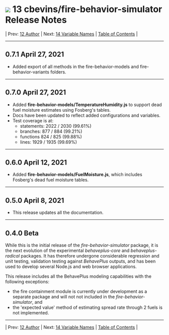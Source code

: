 #  ![](favicon.png) 13 cbevins/fire-behavior-simulator Release Notes

| Prev: [12 Author](./12_Author.md) | Next: [14 Variable Names](./14_VariableNames.md) | [Table of Contents](../README.md) |

---

## 0.7.1 April 27, 2021

- Added export of all methods in the fire-behavior-models and fire-behavior-variants folders.

---

## 0.7.0 April 27, 2021

- Added **fire-behavior-models/TemperatureHumidity.js** to support dead fuel moisture estimates using Fosberg's tables.
- Docs have been updated to reflect added configurations and variables.
- Test coverage is at:
  - statements: 2022 / 2030 (99.61%)
  - branches: 877 / 884 (99.21%)
  - functions 824 / 825 (99.88%)
  - lines: 1929 / 1935 (99.69%)

---

## 0.6.0 April 12, 2021

- Added **fire-behavior-models/FuelMoisture.js**, which includes Fosberg's dead fuel moisture tables.

---

## 0.5.0 April 8, 2021

- This release updates all the documentation.

---

## 0.4.0 Beta

While this is the initial release of the *fire-behavior-simulator* package, it is the next evolution of the experimental *behaveplus-core* and *behaveplus-radical* packages.  It has therefore undergone considerable regression and unit testing, validation testing against *BehavePlus* outputs, and has been used to develop several Node.js and web browser applications.

This release includes all the BehavePlus modeling capabilities with the following exceptions:
 - the fire containment module is currently under development as a separate package and will not not included in the *fire-behavior-simulator*, and
 - the 'expected value' method of estimating spread rate through 2 fuels is not implemented.

---

| Prev: [12 Author](./12_Author.md) | Next: [14 Variable Names](./14_VariableNames.md) | [Table of Contents](../README.md) |
